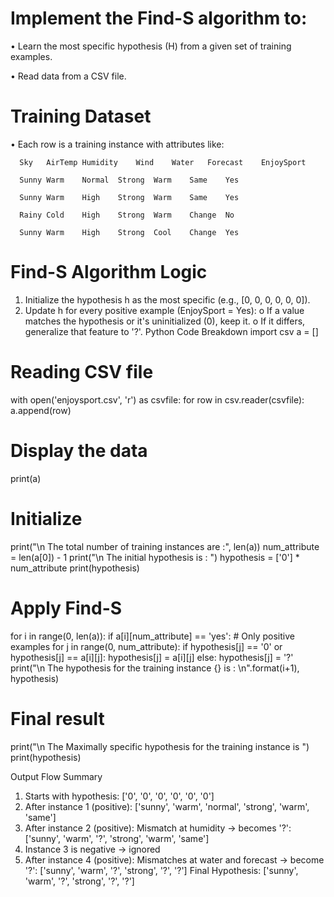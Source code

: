 # Implement the Find-S algorithm to:

•	Learn the most specific hypothesis (H) from a given set of training examples.

•	Read data from a CSV file.

# Training Dataset

•	Each row is a training instance with attributes like:


      Sky	AirTemp	Humidity	Wind	Water	Forecast	EnjoySport
						
      Sunny	Warm	Normal	Strong	Warm	Same	Yes

      Sunny	Warm	High	Strong	Warm	Same	Yes

      Rainy	Cold	High	Strong	Warm	Change	No

      Sunny	Warm	High	Strong	Cool	Change	Yes


# Find-S Algorithm Logic

1.	Initialize the hypothesis h as the most specific (e.g., [0, 0, 0, 0, 0, 0]).
2.	Update h for every positive example (EnjoySport = Yes):
o	If a value matches the hypothesis or it's uninitialized (0), keep it.
o	If it differs, generalize that feature to '?'.
Python Code Breakdown
import csv
a = []

# Reading CSV file
with open('enjoysport.csv', 'r') as csvfile:
    for row in csv.reader(csvfile):
        a.append(row)

# Display the data
print(a)

# Initialize
print("\n The total number of training instances are :", len(a))
num_attribute = len(a[0]) - 1
print("\n The initial hypothesis is : ")
hypothesis = ['0'] * num_attribute
print(hypothesis)

# Apply Find-S
for i in range(0, len(a)):
    if a[i][num_attribute] == 'yes':  # Only positive examples
        for j in range(0, num_attribute):
            if hypothesis[j] == '0' or hypothesis[j] == a[i][j]:
                hypothesis[j] = a[i][j]
            else:
                hypothesis[j] = '?'
        print("\n The hypothesis for the training instance {} is : \n".format(i+1), hypothesis)

# Final result
print("\n The Maximally specific hypothesis for the training instance is ")
print(hypothesis)

Output Flow Summary
1.	Starts with hypothesis:
['0', '0', '0', '0', '0', '0']
2.	After instance 1 (positive):
['sunny', 'warm', 'normal', 'strong', 'warm', 'same']
3.	After instance 2 (positive):
Mismatch at humidity → becomes '?':
['sunny', 'warm', '?', 'strong', 'warm', 'same']
4.	Instance 3 is negative → ignored
5.	After instance 4 (positive):
Mismatches at water and forecast → become '?':
['sunny', 'warm', '?', 'strong', '?', '?']
Final Hypothesis:
['sunny', 'warm', '?', 'strong', '?', '?']

